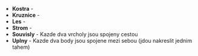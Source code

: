 + **Kostra** - 
+ **Kruznice** -
+ **Les** - 
+ **Strom** - 
+ **Souvisly** - Kazde dva vrcholy jsou spojeny cestou
+ **Uplny** - Kazde dva body jsou spojene mezi sebou (jdou nakreslit jednim tahem)